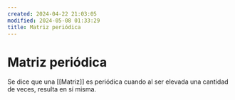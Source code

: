 ```yaml
---
created: 2024-04-22 21:03:05
modified: 2024-05-08 01:33:29
title: Matriz periódica
---
```


# Matriz periódica

Se dice que una [[Matriz]] es periódica cuando al ser elevada una cantidad de veces, resulta en sí misma.
